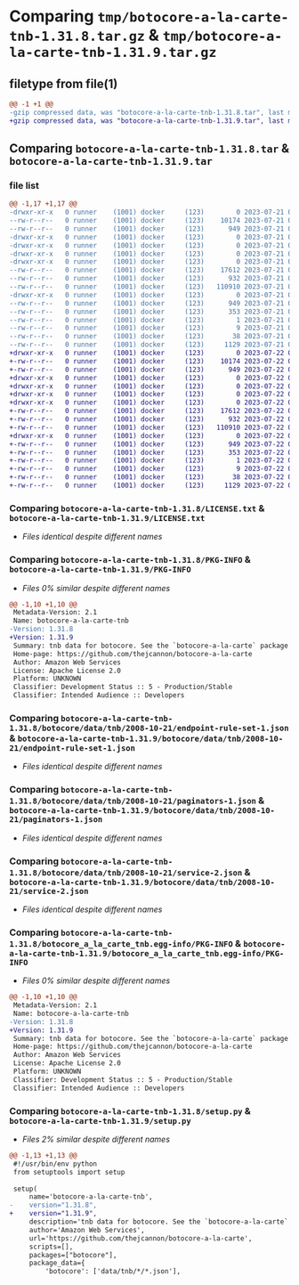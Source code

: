 # Comparing `tmp/botocore-a-la-carte-tnb-1.31.8.tar.gz` & `tmp/botocore-a-la-carte-tnb-1.31.9.tar.gz`

## filetype from file(1)

```diff
@@ -1 +1 @@
-gzip compressed data, was "botocore-a-la-carte-tnb-1.31.8.tar", last modified: Fri Jul 21 01:21:55 2023, max compression
+gzip compressed data, was "botocore-a-la-carte-tnb-1.31.9.tar", last modified: Sat Jul 22 01:20:56 2023, max compression
```

## Comparing `botocore-a-la-carte-tnb-1.31.8.tar` & `botocore-a-la-carte-tnb-1.31.9.tar`

### file list

```diff
@@ -1,17 +1,17 @@
-drwxr-xr-x   0 runner    (1001) docker     (123)        0 2023-07-21 01:21:55.471551 botocore-a-la-carte-tnb-1.31.8/
--rw-r--r--   0 runner    (1001) docker     (123)    10174 2023-07-21 01:21:55.000000 botocore-a-la-carte-tnb-1.31.8/LICENSE.txt
--rw-r--r--   0 runner    (1001) docker     (123)      949 2023-07-21 01:21:55.471551 botocore-a-la-carte-tnb-1.31.8/PKG-INFO
-drwxr-xr-x   0 runner    (1001) docker     (123)        0 2023-07-21 01:21:55.471551 botocore-a-la-carte-tnb-1.31.8/botocore/
-drwxr-xr-x   0 runner    (1001) docker     (123)        0 2023-07-21 01:21:55.471551 botocore-a-la-carte-tnb-1.31.8/botocore/data/
-drwxr-xr-x   0 runner    (1001) docker     (123)        0 2023-07-21 01:21:55.471551 botocore-a-la-carte-tnb-1.31.8/botocore/data/tnb/
-drwxr-xr-x   0 runner    (1001) docker     (123)        0 2023-07-21 01:21:55.471551 botocore-a-la-carte-tnb-1.31.8/botocore/data/tnb/2008-10-21/
--rw-r--r--   0 runner    (1001) docker     (123)    17612 2023-07-21 01:21:06.000000 botocore-a-la-carte-tnb-1.31.8/botocore/data/tnb/2008-10-21/endpoint-rule-set-1.json
--rw-r--r--   0 runner    (1001) docker     (123)      932 2023-07-21 01:21:06.000000 botocore-a-la-carte-tnb-1.31.8/botocore/data/tnb/2008-10-21/paginators-1.json
--rw-r--r--   0 runner    (1001) docker     (123)   110910 2023-07-21 01:21:06.000000 botocore-a-la-carte-tnb-1.31.8/botocore/data/tnb/2008-10-21/service-2.json
-drwxr-xr-x   0 runner    (1001) docker     (123)        0 2023-07-21 01:21:55.471551 botocore-a-la-carte-tnb-1.31.8/botocore_a_la_carte_tnb.egg-info/
--rw-r--r--   0 runner    (1001) docker     (123)      949 2023-07-21 01:21:55.000000 botocore-a-la-carte-tnb-1.31.8/botocore_a_la_carte_tnb.egg-info/PKG-INFO
--rw-r--r--   0 runner    (1001) docker     (123)      353 2023-07-21 01:21:55.000000 botocore-a-la-carte-tnb-1.31.8/botocore_a_la_carte_tnb.egg-info/SOURCES.txt
--rw-r--r--   0 runner    (1001) docker     (123)        1 2023-07-21 01:21:55.000000 botocore-a-la-carte-tnb-1.31.8/botocore_a_la_carte_tnb.egg-info/dependency_links.txt
--rw-r--r--   0 runner    (1001) docker     (123)        9 2023-07-21 01:21:55.000000 botocore-a-la-carte-tnb-1.31.8/botocore_a_la_carte_tnb.egg-info/top_level.txt
--rw-r--r--   0 runner    (1001) docker     (123)       38 2023-07-21 01:21:55.471551 botocore-a-la-carte-tnb-1.31.8/setup.cfg
--rw-r--r--   0 runner    (1001) docker     (123)     1129 2023-07-21 01:21:55.000000 botocore-a-la-carte-tnb-1.31.8/setup.py
+drwxr-xr-x   0 runner    (1001) docker     (123)        0 2023-07-22 01:20:56.213398 botocore-a-la-carte-tnb-1.31.9/
+-rw-r--r--   0 runner    (1001) docker     (123)    10174 2023-07-22 01:20:56.000000 botocore-a-la-carte-tnb-1.31.9/LICENSE.txt
+-rw-r--r--   0 runner    (1001) docker     (123)      949 2023-07-22 01:20:56.213398 botocore-a-la-carte-tnb-1.31.9/PKG-INFO
+drwxr-xr-x   0 runner    (1001) docker     (123)        0 2023-07-22 01:20:56.209398 botocore-a-la-carte-tnb-1.31.9/botocore/
+drwxr-xr-x   0 runner    (1001) docker     (123)        0 2023-07-22 01:20:56.209398 botocore-a-la-carte-tnb-1.31.9/botocore/data/
+drwxr-xr-x   0 runner    (1001) docker     (123)        0 2023-07-22 01:20:56.209398 botocore-a-la-carte-tnb-1.31.9/botocore/data/tnb/
+drwxr-xr-x   0 runner    (1001) docker     (123)        0 2023-07-22 01:20:56.209398 botocore-a-la-carte-tnb-1.31.9/botocore/data/tnb/2008-10-21/
+-rw-r--r--   0 runner    (1001) docker     (123)    17612 2023-07-22 01:20:09.000000 botocore-a-la-carte-tnb-1.31.9/botocore/data/tnb/2008-10-21/endpoint-rule-set-1.json
+-rw-r--r--   0 runner    (1001) docker     (123)      932 2023-07-22 01:20:09.000000 botocore-a-la-carte-tnb-1.31.9/botocore/data/tnb/2008-10-21/paginators-1.json
+-rw-r--r--   0 runner    (1001) docker     (123)   110910 2023-07-22 01:20:09.000000 botocore-a-la-carte-tnb-1.31.9/botocore/data/tnb/2008-10-21/service-2.json
+drwxr-xr-x   0 runner    (1001) docker     (123)        0 2023-07-22 01:20:56.209398 botocore-a-la-carte-tnb-1.31.9/botocore_a_la_carte_tnb.egg-info/
+-rw-r--r--   0 runner    (1001) docker     (123)      949 2023-07-22 01:20:56.000000 botocore-a-la-carte-tnb-1.31.9/botocore_a_la_carte_tnb.egg-info/PKG-INFO
+-rw-r--r--   0 runner    (1001) docker     (123)      353 2023-07-22 01:20:56.000000 botocore-a-la-carte-tnb-1.31.9/botocore_a_la_carte_tnb.egg-info/SOURCES.txt
+-rw-r--r--   0 runner    (1001) docker     (123)        1 2023-07-22 01:20:56.000000 botocore-a-la-carte-tnb-1.31.9/botocore_a_la_carte_tnb.egg-info/dependency_links.txt
+-rw-r--r--   0 runner    (1001) docker     (123)        9 2023-07-22 01:20:56.000000 botocore-a-la-carte-tnb-1.31.9/botocore_a_la_carte_tnb.egg-info/top_level.txt
+-rw-r--r--   0 runner    (1001) docker     (123)       38 2023-07-22 01:20:56.213398 botocore-a-la-carte-tnb-1.31.9/setup.cfg
+-rw-r--r--   0 runner    (1001) docker     (123)     1129 2023-07-22 01:20:56.000000 botocore-a-la-carte-tnb-1.31.9/setup.py
```

### Comparing `botocore-a-la-carte-tnb-1.31.8/LICENSE.txt` & `botocore-a-la-carte-tnb-1.31.9/LICENSE.txt`

 * *Files identical despite different names*

### Comparing `botocore-a-la-carte-tnb-1.31.8/PKG-INFO` & `botocore-a-la-carte-tnb-1.31.9/PKG-INFO`

 * *Files 0% similar despite different names*

```diff
@@ -1,10 +1,10 @@
 Metadata-Version: 2.1
 Name: botocore-a-la-carte-tnb
-Version: 1.31.8
+Version: 1.31.9
 Summary: tnb data for botocore. See the `botocore-a-la-carte` package for more info.
 Home-page: https://github.com/thejcannon/botocore-a-la-carte
 Author: Amazon Web Services
 License: Apache License 2.0
 Platform: UNKNOWN
 Classifier: Development Status :: 5 - Production/Stable
 Classifier: Intended Audience :: Developers
```

### Comparing `botocore-a-la-carte-tnb-1.31.8/botocore/data/tnb/2008-10-21/endpoint-rule-set-1.json` & `botocore-a-la-carte-tnb-1.31.9/botocore/data/tnb/2008-10-21/endpoint-rule-set-1.json`

 * *Files identical despite different names*

### Comparing `botocore-a-la-carte-tnb-1.31.8/botocore/data/tnb/2008-10-21/paginators-1.json` & `botocore-a-la-carte-tnb-1.31.9/botocore/data/tnb/2008-10-21/paginators-1.json`

 * *Files identical despite different names*

### Comparing `botocore-a-la-carte-tnb-1.31.8/botocore/data/tnb/2008-10-21/service-2.json` & `botocore-a-la-carte-tnb-1.31.9/botocore/data/tnb/2008-10-21/service-2.json`

 * *Files identical despite different names*

### Comparing `botocore-a-la-carte-tnb-1.31.8/botocore_a_la_carte_tnb.egg-info/PKG-INFO` & `botocore-a-la-carte-tnb-1.31.9/botocore_a_la_carte_tnb.egg-info/PKG-INFO`

 * *Files 0% similar despite different names*

```diff
@@ -1,10 +1,10 @@
 Metadata-Version: 2.1
 Name: botocore-a-la-carte-tnb
-Version: 1.31.8
+Version: 1.31.9
 Summary: tnb data for botocore. See the `botocore-a-la-carte` package for more info.
 Home-page: https://github.com/thejcannon/botocore-a-la-carte
 Author: Amazon Web Services
 License: Apache License 2.0
 Platform: UNKNOWN
 Classifier: Development Status :: 5 - Production/Stable
 Classifier: Intended Audience :: Developers
```

### Comparing `botocore-a-la-carte-tnb-1.31.8/setup.py` & `botocore-a-la-carte-tnb-1.31.9/setup.py`

 * *Files 2% similar despite different names*

```diff
@@ -1,13 +1,13 @@
 #!/usr/bin/env python
 from setuptools import setup
 
 setup(
     name='botocore-a-la-carte-tnb',
-    version="1.31.8",
+    version="1.31.9",
     description='tnb data for botocore. See the `botocore-a-la-carte` package for more info.',
     author='Amazon Web Services',
     url='https://github.com/thejcannon/botocore-a-la-carte',
     scripts=[],
     packages=["botocore"],
     package_data={
         'botocore': ['data/tnb/*/*.json'],
```

